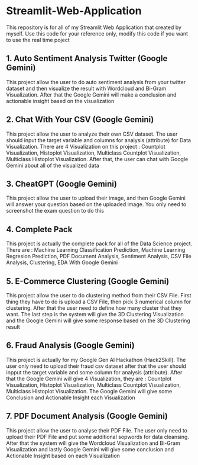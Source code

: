 # Streamlit-Web-Application
This repository is for all of my Streamlit Web Application that created by myself. Use this code for your reference only, modify this code if you want to use the real time poject

## 1. Auto Sentiment Analysis Twitter (Google Gemini)
This project allow the user to do auto sentiment analysis from your twitter dataset  and then visualize the result with Wordcloud and Bi-Gram Visualization. After that the Google Gemini will make a conclusion and actionable insight based on the visualization

## 2. Chat With Your CSV (Google Gemini)
This project allow the user to analyze their own CSV dataset. The user should input the target variable and columns for analysis (attribute) for Data Visualization. There are 4 Visualization on this project : Countplot Visualization, Histoplot Visualization, Multiclass Countplot Visualization, Multiclass Histoplot Visualization. After that, the user can chat with Google Gemini about all of the visualized data

## 3. CheatGPT (Google Gemini)
This project allow the user to upload their image, and then Google Gemini will answer your question based on the uploaded image. You only need to screenshot the exam question to do this

## 4. Complete Pack
This project is actually the complete pack for all of the Data Science project. There are : Machine Learning Classification Prediction, Machine Learning Regresion Prediction, PDF Document Analysis, Sentiment Analysis, CSV File Analysis, Clustering, EDA With Google Gemini

## 5. E-Commerce Clustering (Google Gemini)
This project allow the user to do clustering method from their CSV File. First thing they have to do is upload a CSV File, then pick 3 numerical column for clustering. After that the user need to define how many cluster that they want. The last step is the system will give the 3D Clustering Visualization and the Google Gemini will give some response based on the 3D Clustering result

## 6. Fraud Analysis (Google Gemini)
This project is actually for my Google Gen AI Hackathon (Hack2Skill). The user only need to upload their fraud csv dataset after that the user should inpput the target variable and some column for analysis (attribute). After that the Google Gemini will give 4 Visualization, they are : Countplot Visualization, Histoplot Visualization, Multiclass Countplot Visualization, Multiclass Histoplot Visualization. The Google Gemini will give some Conclusion and Actionable Insight each Visualization

## 7. PDF Document Analysis (Google Gemini)
This project allow the user to analyse their PDF File. The user only need to upload their PDF File and put some additional sopwords for data cleansing. After that the system will give the Wordcloud Visualization and Bi-Gram Visualization and lastly Google Gemini will give some conclusion and Actionable Insight based on each Visualization 
